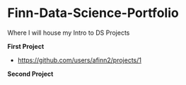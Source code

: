 # Finn-Data-Science-Portfolio
Where I will house my Intro to DS Projects

**First Project**
- https://github.com/users/afinn2/projects/1

**Second Project**
